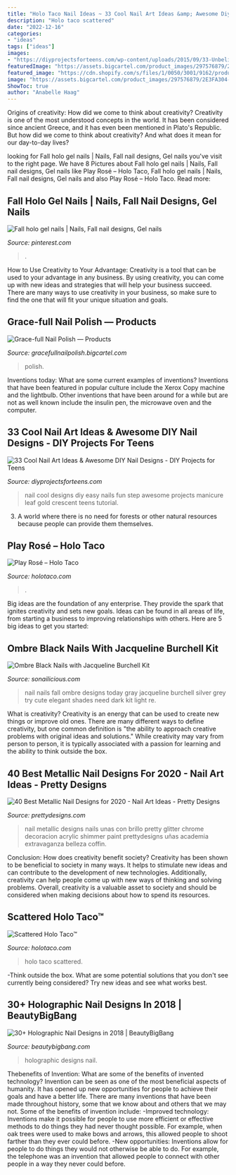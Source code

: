 ```yaml
---
title: "Holo Taco Nail Ideas ~ 33 Cool Nail Art Ideas &amp; Awesome Diy Nail Designs"
description: "Holo taco scattered"
date: "2022-12-16"
categories:
- "ideas"
tags: ["ideas"]
images:
- "https://diyprojectsforteens.com/wp-content/uploads/2015/09/33-Unbelievably-Cool-Nail-Art-Ideas-17.jpg"
featuredImage: "https://assets.bigcartel.com/product_images/297576879/2E3FA304-B15C-448E-8974-A1D6A1E67E43.jpeg?auto=format&amp;fit=max&amp;h=1200&amp;w=1200"
featured_image: "https://cdn.shopify.com/s/files/1/0050/3001/9162/products/holo-taco-holoday-play-rose-hand-bottle-zoom-1_f3ac2b93-fe38-44ef-b97a-215e07c491c5_1200x1200.jpg?v=1573878861"
image: "https://assets.bigcartel.com/product_images/297576879/2E3FA304-B15C-448E-8974-A1D6A1E67E43.jpeg?auto=format&amp;fit=max&amp;h=1200&amp;w=1200"
ShowToc: true
author: "Anabelle Haag"
---
```



Origins of creativity: How did we come to think about creativity?
Creativity is one of the most understood concepts in the world. It has been considered since ancient Greece, and it has even been mentioned in Plato's Republic. But how did we come to think about creativity? And what does it mean for our day-to-day lives?

	

		
looking for Fall holo gel nails | Nails, Fall nail designs, Gel nails you've visit to the right page. We have 8 Pictures about Fall holo gel nails | Nails, Fall nail designs, Gel nails like Play Rosé – Holo Taco, Fall holo gel nails | Nails, Fall nail designs, Gel nails and also Play Rosé – Holo Taco. Read more:
		
    
## Fall Holo Gel Nails | Nails, Fall Nail Designs, Gel Nails

<img loading=lazy src="https://i.pinimg.com/originals/99/c0/8e/99c08e1adbf2014a1a0ca9721277fa55.jpg" onerror="this.onerror=null;this.src='https://tse2.mm.bing.net/th?id=OIP.rY-yah7Ewj7oPEb8e6pnogHaHa&amp;pid=15.1';" alt="Fall holo gel nails | Nails, Fall nail designs, Gel nails">

_Source: pinterest.com_

>. 

	

How to Use Creativity to Your Advantage:
Creativity is a tool that can be used to your advantage in any business. By using creativity, you can come up with new ideas and strategies that will help your business succeed. There are many ways to use creativity in your business, so make sure to find the one that will fit your unique situation and goals.

    
## Grace-full Nail Polish — Products

<img loading=lazy src="https://assets.bigcartel.com/product_images/297576879/2E3FA304-B15C-448E-8974-A1D6A1E67E43.jpeg?auto=format&amp;fit=max&amp;h=1200&amp;w=1200" onerror="this.onerror=null;this.src='https://tse2.mm.bing.net/th?id=OIP.hRiZZeVYI5HUVdriMdoagQHaHa&amp;pid=15.1';" alt="Grace-full Nail Polish — Products">

_Source: gracefullnailpolish.bigcartel.com_

>polish. 

	

Inventions today: What are some current examples of inventions?
Inventions that have been featured in popular culture include the Xerox Copy machine and the lightbulb. Other inventions that have been around for a while but are not as well known include the insulin pen, the microwave oven and the computer.

    
## 33 Cool Nail Art Ideas &amp; Awesome DIY Nail Designs - DIY Projects For Teens

<img loading=lazy src="https://diyprojectsforteens.com/wp-content/uploads/2015/09/33-Unbelievably-Cool-Nail-Art-Ideas-17.jpg" onerror="this.onerror=null;this.src='https://tse4.mm.bing.net/th?id=OIP.1kGz5VC13FCTh8jwpdriMQHaNY&amp;pid=15.1';" alt="33 Cool Nail Art Ideas &amp; Awesome DIY Nail Designs - DIY Projects for Teens">

_Source: diyprojectsforteens.com_

>nail cool designs diy easy nails fun step awesome projects manicure leaf gold crescent teens tutorial. 

	

3. A world where there is no need for forests or other natural resources because people can provide them themselves. 

    
## Play Rosé – Holo Taco

<img loading=lazy src="https://cdn.shopify.com/s/files/1/0050/3001/9162/products/holo-taco-holoday-play-rose-hand-bottle-zoom-1_f3ac2b93-fe38-44ef-b97a-215e07c491c5_1200x1200.jpg?v=1573878861" onerror="this.onerror=null;this.src='https://tse4.mm.bing.net/th?id=OIP.Mk0B0NZFAqfKJdqVLBPD9gHaHa&amp;pid=15.1';" alt="Play Rosé – Holo Taco">

_Source: holotaco.com_

>. 

	

Big ideas are the foundation of any enterprise. They provide the spark that ignites creativity and sets new goals. Ideas can be found in all areas of life, from starting a business to improving relationships with others. Here are 5 big ideas to get you started:

    
## Ombre Black Nails With Jacqueline Burchell Kit

<img loading=lazy src="http://sonailicious.com/wp-content/uploads/2013/09/black-nail-design.jpg" onerror="this.onerror=null;this.src='https://tse4.mm.bing.net/th?id=OIP.2_fatgWQpUMUYpJoNTIIgAHaLH&amp;pid=15.1';" alt="Ombre Black Nails with Jacqueline Burchell Kit">

_Source: sonailicious.com_

>nail nails fall ombre designs today gray jacqueline burchell silver grey try cute elegant shades need dark kit light re. 

	

What is creativity?
Creativity is an energy that can be used to create new things or improve old ones. There are many different ways to define creativity, but one common definition is "the ability to approach creative problems with original ideas and solutions." While creativity may vary from person to person, it is typically associated with a passion for learning and the ability to think outside the box.

    
## 40 Best Metallic Nail Designs For 2020 - Nail Art Ideas - Pretty Designs

<img loading=lazy src="http://www.prettydesigns.com/wp-content/uploads/2017/12/40-best-metallic-nail-designs-for-2018-nail-art-ideas-12.jpg" onerror="this.onerror=null;this.src='https://tse2.mm.bing.net/th?id=OIP.QGtEGZ2DC5ryKEwcwGi3NQHaHa&amp;pid=15.1';" alt="40 Best Metallic Nail Designs for 2020 - Nail Art Ideas - Pretty Designs">

_Source: prettydesigns.com_

>nail metallic designs nails unas con brillo pretty glitter chrome decoracion acrylic shimmer paint prettydesigns uñas academia extravaganza belleza coffin. 

	

Conclusion: How does creativity benefit society?
Creativity has been shown to be beneficial to society in many ways. It helps to stimulate new ideas and can contribute to the development of new technologies. Additionally, creativity can help people come up with new ways of thinking and solving problems. Overall, creativity is a valuable asset to society and should be considered when making decisions about how to spend its resources.

    
## Scattered Holo Taco™

<img loading=lazy src="http://cdn.shopify.com/s/files/1/0050/3001/9162/products/holotaco-hand-w-bottle-zoom-scattered-holo-taco-on-black_1200x1200.jpg?v=1562197902" onerror="this.onerror=null;this.src='https://tse1.mm.bing.net/th?id=OIP.5YmTWrBMcELBFRC373eBKwHaHa&amp;pid=15.1';" alt="Scattered Holo Taco™">

_Source: holotaco.com_

>holo taco scattered. 

	

-Think outside the box. What are some potential solutions that you don't see currently being considered? Try new ideas and see what works best. 

    
## 30+ Holographic Nail Designs In 2018 | BeautyBigBang

<img loading=lazy src="http://cdn.shopify.com/s/files/1/1833/5737/files/holographic_nail_designs_large.jpg?v=1530080290" onerror="this.onerror=null;this.src='https://tse2.mm.bing.net/th?id=OIP.BP07loifG1bbC5pKTsOUTgHaHA&amp;pid=15.1';" alt="30+ Holographic Nail Designs in 2018 | BeautyBigBang">

_Source: beautybigbang.com_

>holographic designs nail. 

	

Thebenefits of Invention: What are some of the benefits of invented technology?
Invention can be seen as one of the most beneficial aspects of humanity. It has opened up new opportunities for people to achieve their goals and have a better life. There are many inventions that have been made throughout history, some that we know about and others that we may not. Some of the benefits of invention include: 
-Improved technology: Inventions make it possible for people to use more efficient or effective methods to do things they had never thought possible. For example, when oak trees were used to make bows and arrows, this allowed people to shoot farther than they ever could before. 
-New opportunities: Inventions allow for people to do things they would not otherwise be able to do. For example, the telephone was an invention that allowed people to connect with other people in a way they never could before.

